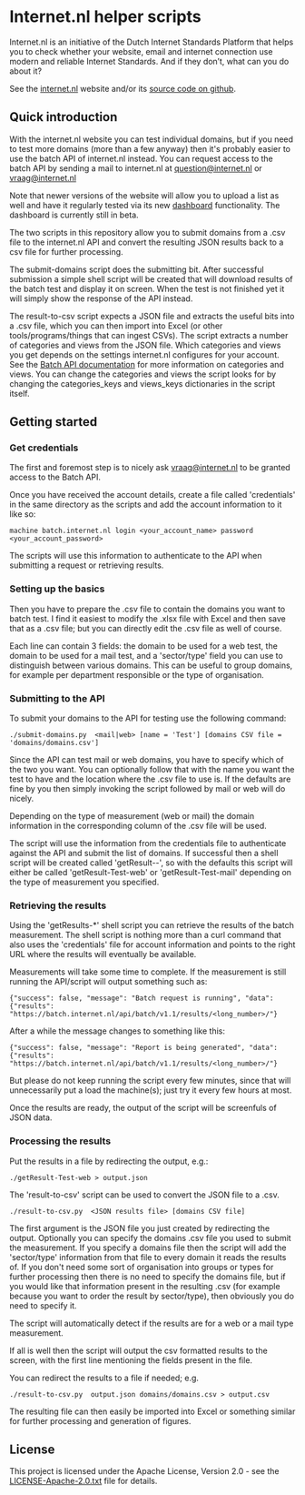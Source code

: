 # Internet.nl helper scripts

Internet.nl is an initiative of the Dutch Internet Standards Platform that
helps you to check whether your website, email and internet connection use
modern and reliable Internet Standards. And if they don’t, what can you do
about it?

See the [internet.nl](https://internet.nl) website and/or its [source code on github](https://github.com/NLnetLabs/Internet.nl).

## Quick introduction

With the internet.nl website you can test individual domains, but if you need to test more domains (more than a few anyway) then it's probably easier to use the batch API of internet.nl instead. You can request access to the batch API by sending a mail to internet.nl at question@internet.nl or vraag@internet.nl

Note that newer versions of the website will allow you to upload a list as well and have it regularly tested via its new [dashboard](https://dashboard.internet.nl) functionality. The dashboard is currently still in beta.

The two scripts in this repository allow you to submit domains from a .csv file to the internet.nl API and convert the resulting JSON results back to a csv file for further processing.

The submit-domains script does the submitting bit. After successful submission a simple shell script will be created that will download results of the batch test and display it on screen. When the test is not finished yet it will simply show the response of the API instead.

The result-to-csv script expects a JSON file and extracts the useful bits into a .csv file, which you can then import into Excel (or other tools/programs/things that can ingest CSVs). The script extracts a number of categories and views from the JSON file. Which categories and views you get depends on the settings internet.nl configures for your account. See the [Batch API documentation](https://github.com/NLnetLabs/Internet.nl/blob/master/documentation/batch_http_api.md) for more information on categories and views.
You can change the categories and views the script looks for by changing the categories_keys and views_keys dictionaries in the script itself.

## Getting started

### Get credentials
The first and foremost step is to nicely ask vraag@internet.nl to be granted access to the Batch API.

Once you have received the account details, create a file called 'credentials' in the same directory as the scripts and add the account information to it like so:

```
machine batch.internet.nl login <your_account_name> password <your_account_password>
```
The scripts will use this information to authenticate to the API when submitting a request or retrieving results.

### Setting up the basics
Then you have to prepare the .csv file to contain the domains you want to batch test. I find it easiest to modify the .xlsx file with Excel and then save that as a .csv file; but you can directly edit the .csv file as well of course.

Each line can contain 3 fields: the domain to be used for a web test, the domain to be used for a mail test, and a 'sector/type' field you can use to distinguish between various domains. This can be useful to group domains, for example per department responsible or the type of organisation.

### Submitting to the API

To submit your domains to the API for testing use the following command:
```
./submit-domains.py  <mail|web> [name = 'Test'] [domains CSV file = 'domains/domains.csv']
```

Since the API can test mail or web domains, you have to specify which of the two you want. You can optionally follow that with the name you want the test to have and the location where the .csv file to use is. If the defaults are fine by you then simply invoking the script followed by mail or web will do nicely.

Depending on the type of measurement (web or mail) the domain information in the corresponding column of the .csv file will be used.

The script will use the information from the credentials file to authenticate against the API and submit the list of domains. If successful then a shell script will be created called 'getResult-<name>-<type>', so with the defaults this script will either be called 'getResult-Test-web' or 'getResult-Test-mail' depending on the type of measurement you specified.

### Retrieving the results
Using the 'getResults-*' shell script you can retrieve the results of the batch measurement.
The shell script is nothing more than a curl command that also uses the 'credentials' file for account information and points to the right URL where the results will eventually be available.

Measurements will take some time to complete. If the measurement is still running the API/script will output something such as:

```
{"success": false, "message": "Batch request is running", "data": {"results": "https://batch.internet.nl/api/batch/v1.1/results/<long_number>/"}
```
After a while the message changes to something like this:

```
{"success": false, "message": "Report is being generated", "data": {"results": "https://batch.internet.nl/api/batch/v1.1/results/<long_number>/"}
```
But please do not keep running the script every few minutes, since that will unnecessarily put a load the machine(s); just try it every few hours at most.

Once the results are ready, the output of the script will be screenfuls of JSON data.

### Processing the results
Put the results in a file by redirecting the output, e.g.:

```
./getResult-Test-web > output.json
```
The 'result-to-csv' script can be used to convert the JSON file to a .csv.

```
./result-to-csv.py  <JSON results file> [domains CSV file]
```
The first argument is the JSON file you just created by redirecting the output. Optionally you can specify the domains .csv file you used to submit the measurement. If you specify a domains file then the script will add the 'sector/type' information from that file to every domain it reads the results of. If you don't need some sort of organisation into groups or types for further processing then there is no need to specify the domains file, but if you would like that information present in the resulting .csv (for example because you want to order the result by sector/type), then obviously you do need to specify it.

The script will automatically detect if the results are for a web or a mail type measurement.

If all is well then the script will output the csv formatted results to the screen, with the first line mentioning the fields present in the file.

You can redirect the results to a file if needed; e.g.

```
./result-to-csv.py  output.json domains/domains.csv > output.csv
```

The resulting file can then easily be imported into Excel or something similar for further processing and generation of figures.

## License

This project is licensed under the Apache License, Version 2.0 - see the
[LICENSE-Apache-2.0.txt](LICENSE-Apache-2.0.txt) file for details.
